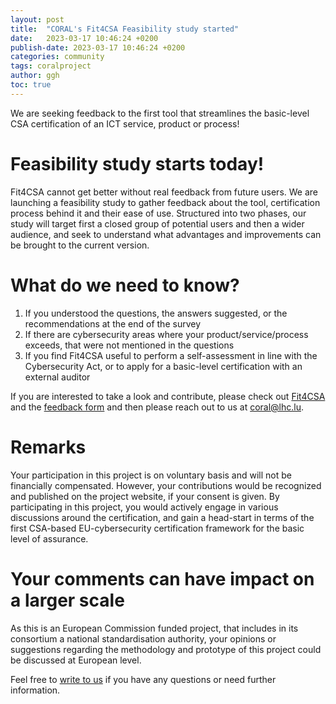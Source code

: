 ```yaml
---
layout: post
title:  "CORAL's Fit4CSA Feasibility study started"
date:   2023-03-17 10:46:24 +0200
publish-date: 2023-03-17 10:46:24 +0200
categories: community
tags: coralproject
author: ggh
toc: true
---
```


We are seeking feedback to the first tool that streamlines the basic-level CSA certification of an ICT service, product or process!

# Feasibility study starts today!

Fit4CSA cannot get better without real feedback from future users. We are launching a feasibility study to gather feedback about the tool, certification process behind it and their ease of use. Structured into 
two phases, our study will target first a closed group of potential users and then a wider audience, and seek to understand what advantages and improvements can be brought to the current version.

# What do we need to know?

1. If you understood the questions, the answers suggested, or the recommendations at the end of the survey
2. If there are cybersecurity areas where your product/service/process exceeds, that were not mentioned in the questions
3. If you find Fit4CSA useful to perform a self-assessment in line with the Cybersecurity Act, or to apply for a basic-level certification with an external auditor

If you are interested to take a look and contribute, please check out [Fit4CSA](https://fit4csa.nc3.lu/survey/) and the [feedback form](/assets/docs/CORAL-Feedback%20form-v1.1.docx) and then please reach out to us at [coral@lhc.lu](mailto:coral@lhc.lu?subject=Coral%20Project%20Call%20for%20Participation).

# Remarks
Your participation in this project is on voluntary basis and will not be financially compensated. 
However, your contributions would be recognized and published on the project website, if your consent is given. By participating in this project, you would actively engage in various discussions around the certification, and gain a head-start in terms of the first CSA-based EU-cybersecurity certification framework for the basic level of assurance.


# Your comments can have impact on a larger scale

As this is an European Commission funded project, that includes in its consortium a national standardisation authority, your opinions or suggestions regarding the methodology and prototype of this project could be discussed at European level. 

Feel free to [write to us](mailto:coral@lhc.lu?subject=Coral%20Project%20Call%20for%20Participation) if you have any questions or need further information.
